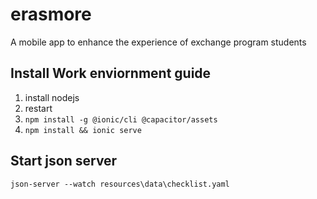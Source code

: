 # erasmore
A mobile app to enhance the experience of exchange program students

## Install Work enviornment guide

1. install nodejs
2. restart
3. ``npm install -g @ionic/cli @capacitor/assets``
4. ``npm install && ionic serve``


## Start json server

``json-server --watch resources\data\checklist.yaml``
